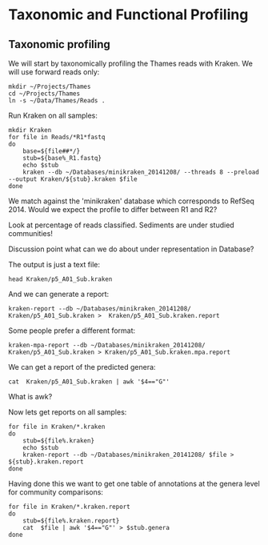 # Taxonomic and Functional Profiling


## Taxonomic profiling

We will start by taxonomically profiling the Thames reads with Kraken. We will use forward reads only:

```
mkdir ~/Projects/Thames
cd ~/Projects/Thames
ln -s ~/Data/Thames/Reads .
```

Run Kraken on all samples:
```
mkdir Kraken
for file in Reads/*R1*fastq
do
    base=${file##*/}
    stub=${base%_R1.fastq}
    echo $stub
    kraken --db ~/Databases/minikraken_20141208/ --threads 8 --preload --output Kraken/${stub}.kraken $file
done
```

We match against the 'minikraken' database which corresponds to RefSeq 2014.
Would we expect the profile to differ between R1 and R2?

Look at percentage of reads classified. Sediments are under studied communities!

Discussion point what can we do about under representation in Database?

The output is just a text file:

```
head Kraken/p5_A01_Sub.kraken
```

And we can generate a report:

```
kraken-report --db ~/Databases/minikraken_20141208/ Kraken/p5_A01_Sub.kraken >  Kraken/p5_A01_Sub.kraken.report
```

Some people prefer a different format:
```
kraken-mpa-report --db ~/Databases/minikraken_20141208/ Kraken/p5_A01_Sub.kraken > Kraken/p5_A01_Sub.kraken.mpa.report
```

We can get a report of the predicted genera:
```
cat  Kraken/p5_A01_Sub.kraken | awk '$4=="G"'
```

What is awk?

Now lets get reports on all samples:
```
for file in Kraken/*.kraken
do
    stub=${file%.kraken}
    echo $stub
    kraken-report --db ~/Databases/minikraken_20141208/ $file >  ${stub}.kraken.report
done
```

Having done this we want to get one table of annotations at the genera level for community comparisons:

```
for file in Kraken/*.kraken.report
do
    stub=${file%.kraken.report}
    cat  $file | awk '$4=="G"' > $stub.genera
done
```

